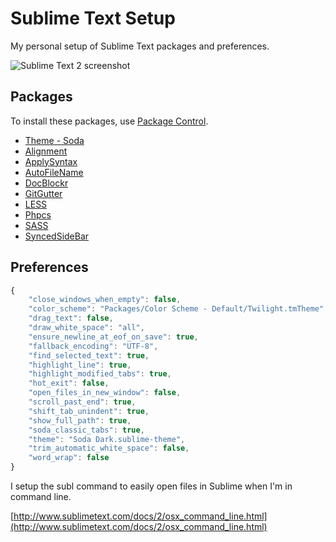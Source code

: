 # Sublime Text Setup

My personal setup of Sublime Text packages and preferences.

![Sublime Text 2 screenshot](https://raw.github.com/dmyers/sublime-text/master/screenshot.png)

## Packages

To install these packages, use [Package Control](http://wbond.net/sublime_packages/package_control).

* [Theme - Soda](https://github.com/buymeasoda/soda-theme)
* [Alignment](https://github.com/wbond/sublime_alignment)
* [ApplySyntax](https://github.com/facelessuser/ApplySyntax)
* [AutoFileName](https://github.com/BoundInCode/AutoFileName)
* [DocBlockr](https://github.com/spadgos/sublime-jsdocs)
* [GitGutter](https://github.com/jisaacks/GitGutter)
* [LESS](https://github.com/danro/LESS-sublime)
* [Phpcs](https://github.com/benmatselby/sublime-phpcs)
* [SASS](https://github.com/nathos/sass-textmate-bundle)
* [SyncedSideBar](https://github.com/sobstel/SyncedSideBar)

## Preferences

```javascript
{
	"close_windows_when_empty": false,
	"color_scheme": "Packages/Color Scheme - Default/Twilight.tmTheme",
	"drag_text": false,
	"draw_white_space": "all",
	"ensure_newline_at_eof_on_save": true,
	"fallback_encoding": "UTF-8",
	"find_selected_text": true,
	"highlight_line": true,
	"highlight_modified_tabs": true,
	"hot_exit": false,
	"open_files_in_new_window": false,
	"scroll_past_end": true,
	"shift_tab_unindent": true,
	"show_full_path": true,
	"soda_classic_tabs": true,
	"theme": "Soda Dark.sublime-theme",
	"trim_automatic_white_space": false,
	"word_wrap": false
}
```

I setup the subl command to easily open files in Sublime when I'm in command line.

[http://www.sublimetext.com/docs/2/osx_command_line.html](http://www.sublimetext.com/docs/2/osx_command_line.html)
